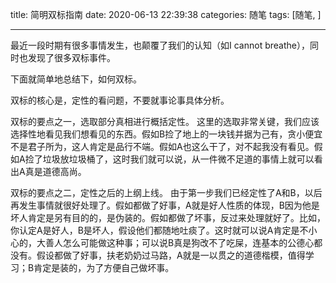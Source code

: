 title: 简明双标指南
date: 2020-06-13 22:39:38
categories: 随笔
tags: [随笔, ]

---

最近一段时期有很多事情发生，也颠覆了我们的认知（如I cannot breathe），同时也发现了很多双标事件。

下面就简单地总结下，如何双标。

双标的核心是，定性的看问题，不要就事论事具体分析。

双标的要点之一，选取部分真相进行概括定性。
这里的选取非常关键，我们应该选择性地看见我们想看见的东西。假如B捡了地上的一块钱并据为己有，贪小便宜不是君子所为，这人肯定是品行不端。假如A也这么干了，对不起我没有看见。假如A捡了垃圾放垃圾桶了，这时我们就可以说，从一件微不足道的事情上就可以看出A真是道德高尚。

双标的要点之二，定性之后的上纲上线。
由于第一步我们已经定性了A和B，以后再发生事情就很好处理了。假如都做了好事，A就是好人性质的体现，B因为他是坏人肯定是另有目的的，是伪装的。假如都做了坏事，反过来处理就好了。比如，你认定A是好人，B是坏人，假设他们都随地吐痰了。这时就可以说A肯定是不小心的，大善人怎么可能做这种事；可以说B真是狗改不了吃屎，连基本的公德心都没有。假设都做了好事，扶老奶奶过马路，A就是一以贯之的道德楷模，值得学习；B肯定是装的，为了方便自己做坏事。


